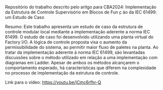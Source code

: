 Repositório do trabalho descrito pelo aritgo para CBA2024: Implementação da Estrutura de Controle Supervisório em Blocos de Fun ̧c ̃ao da IEC 61499: um Estudo de Caso

Resumo: Este trabalho apresenta um estudo de caso da estrutura de controle modular local mediante a implementação aderente a norma IEC 61499. O estudo de caso foi desenvolvido utilizando uma planta virtual do Factory I/O. A lógica de controle proposta visa o aumento da permissibilidade do sistema, ao permitir maior fluxo de paletes na planta. Ao tratar da implementação aderente à norma IEC 61499, são levantadas discussões sobre o método utilizado em relação a uma implementação com diagramas em Ladder. Apesar de ambos os métodos alcançarem o comportamento esperado, há características que diferem na complexidade no processo de implementação da estrutura de controle.

Link para o vídeo: https://youtu.be/jCmc6rfhr-Q
